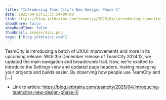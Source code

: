 ```yaml
---
title: "Introducing Team City’s New Design, Phase 1"
date: 2025-04-03T11:35:54+00:00
link: https://blog.jetbrains.com/teamcity/2025/04/introducing-teamcitys-new-design-phase-1/
showShare: false
showReadTime: false
thumbnail: images/misc.png
tags: ["blog.jetbrains.com"]
---
```

TeamCity is introducing a batch of UX/UI improvements and more in its upcoming release. With the December release of TeamCity 2024.12, we updated the main navigation and breadcrumb trail. Now, we’re excited to introduce the Settings view and updated page headers, making managing your projects and builds easier. By observing how people use TeamCity and […]

- Link to article: https://blog.jetbrains.com/teamcity/2025/04/introducing-teamcitys-new-design-phase-1/